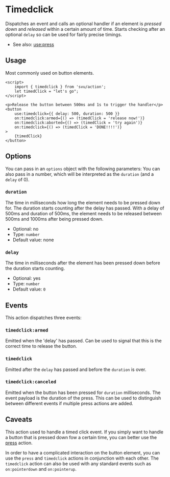 # Timedclick

Dispatches an event and calls an optional handler if an element is _pressed down_ and _released_ within a certain amount of time. Starts checking after an optional `delay` so can be used for fairly precise timings.

- See also: [use:press](/action/press)

## Usage

Most commonly used on button elements.

```svelte
<script>
	import { timedclick } from 'svu/action';
	let timedClick = "let's go";
</script>

<p>Release the button between 500ms and 1s to trigger the handler</p>
<button
	use:timedclick={{ delay: 500, duration: 500 }}
	on:timedclick:armed={() => (timedClick = 'release now!')}
	on:timedclick:aborted={() => (timedClick = 'try again')}
	on:timedclick={() => (timedClick = 'DONE!!!!')}
>
	{timedClick}
</button>
```

## Options

You can pass in an `options` object with the following parameters:
You can also pass in a number, which will be interpreted as the `duration` (and a `delay` of 0).

### `duration`

The time in milliseconds how long the element needs to be pressed down for. The duration starts counting after the delay has passed. With a delay of 500ms and duration of 500ms, the element needs to be released between 500ms and 1000ms after being pressed down.

- Optional: no
- Type: `number`
- Default value: none

### `delay`

The time in milliseconds after the element has been pressed down before the duration starts counting.

- Optional: yes
- Type: `number`
- Default value: `0`

## Events

This action dispatches three events:

### `timedclick:armed`

Emitted when the 'delay' has passed. Can be used to signal that this is the correct time to release the button.

### `timedclick`

Emitted after the `delay` has passed and before the `duration` is over.

### `timedclick:canceled`

Emitted when the button has been pressed for `duration` milliseconds. The event payload is the duration of the press. This can be used to distinguish between different events if multiple press actions are added.

## Caveats

This action used to handle a timed click event. If you simply want to handle a button that is pressed down fow a certain time, you can better use the [press](/action/press) action.

In order to have a complicated interaction on the button element, you can use the `press` and `timedclick` actions in conjunction with each other. The `timedclick` action can also be used with any standard events such as `on:pointerdown` and `on:pointerup`.
